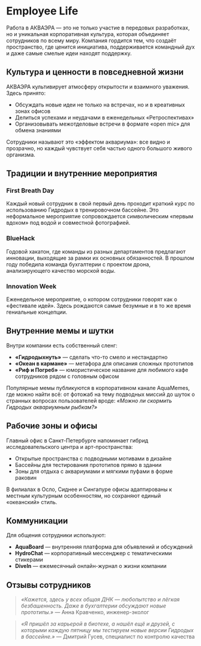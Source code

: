 # Employee Life

Работа в АКВАЭРА — это не только участие в передовых разработках, но и уникальная корпоративная культура, которая объединяет сотрудников по всему миру. Компания гордится тем, что создаёт пространство, где ценится инициатива, поддерживается командный дух и даже самые смелые идеи находят поддержку.

## Культура и ценности в повседневной жизни

АКВАЭРА культивирует атмосферу открытости и взаимного уважения. Здесь принято:

- Обсуждать новые идеи не только на встречах, но и в креативных зонах офисов
- Делиться успехами и неудачами в еженедельных «Ретроспективах»
- Организовывать межотделовые встречи в формате «open mic» для обмена знаниями

Сотрудники называют это «эффектом аквариума»: все видно и прозрачно, но каждый чувствует себя частью одного большого живого организма.

## Традиции и внутренние мероприятия

### First Breath Day

Каждый новый сотрудник в свой первый день проходит краткий курс по использованию Гидродых в тренировочном бассейне. Это неформальное мероприятие сопровождается символическим «первым вдохом» под водой и совместной фотографией.

### BlueHack

Годовой хакатон, где команды из разных департаментов предлагают инновации, выходящие за рамки их основных обязанностей. В прошлом году победила команда бухгалтерии с проектом дрона, анализирующего качество морской воды.

### Innovation Week

Еженедельное мероприятие, о котором сотрудники говорят как о «фестивале идей». Здесь рождаются самые безумные и в то же время гениальные концепции.

## Внутренние мемы и шутки

Внутри компании есть собственный сленг:

- **«Гидродыхнуть»** — сделать что-то смело и нестандартно
- **«Океан в кармане»** — метафора для описания сложных прототипов
- **«Риф и Погреб»** — юмористическое название для любимого кафе сотрудников рядом с головным офисом

Популярные мемы публикуются в корпоративном канале AquaMemes, где можно найти всё: от фотожаб на тему подводных миссий до шуток о странных вопросах пользователей вроде:
*«Можно ли скормить Гидродых аквариумным рыбкам?»*

## Рабочие зоны и офисы

Главный офис в Санкт-Петербурге напоминает гибрид исследовательского центра и арт-пространства:

- Открытые пространства с подводными мотивами в дизайне
- Бассейны для тестирования прототипов прямо в здании
- Зоны для отдыха с аквариумами и мягкими пуфами в форме раковин

В филиалах в Осло, Сиднее и Сингапуре офисы адаптированы к местным культурным особенностям, но сохраняют единый «океанский» стиль.

## Коммуникации

Для общения сотрудники используют:

- **AquaBoard** — внутренняя платформа для объявлений и обсуждений
- **HydroChat** — корпоративный мессенджер с тематическими стикерами
- **DiveIn** — ежемесячный онлайн-журнал о жизни компании

## Отзывы сотрудников

> *«Кажется, здесь у всех общая ДНК — любопытство и лёгкая безбашенность. Даже в бухгалтерии обсуждают новые прототипы.»*
> — Анна Кравченко, инженер-эколог

> *«Я пришёл за карьерой в биотехе, а нашёл ещё и друзей, с которыми каждую пятницу мы тестируем новые версии Гидродых в бассейне.»*
> — Дмитрий Гусев, специалист по контролю качества
